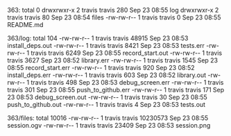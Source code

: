 363:
total 0
drwxrwxr-x 2 travis travis 280 Sep 23 08:55 log
drwxrwxr-x 2 travis travis  80 Sep 23 08:54 files
-rw-rw-r-- 1 travis travis   0 Sep 23 08:55 README.md

363/log:
total 104
-rw-rw-r-- 1 travis travis 48915 Sep 23 08:53 install_deps.out
-rw-rw-r-- 1 travis travis  8421 Sep 23 08:53 tests.err
-rw-rw-r-- 1 travis travis  6249 Sep 23 08:55 record_start.out
-rw-rw-r-- 1 travis travis  3627 Sep 23 08:52 library.err
-rw-rw-r-- 1 travis travis  1545 Sep 23 08:55 record_start.err
-rw-rw-r-- 1 travis travis   920 Sep 23 08:52 install_deps.err
-rw-rw-r-- 1 travis travis   603 Sep 23 08:52 library.out
-rw-rw-r-- 1 travis travis   498 Sep 23 08:53 debug_screen.err
-rw-rw-r-- 1 travis travis   301 Sep 23 08:55 push_to_github.err
-rw-rw-r-- 1 travis travis   171 Sep 23 08:53 debug_screen.out
-rw-rw-r-- 1 travis travis    30 Sep 23 08:55 push_to_github.out
-rw-rw-r-- 1 travis travis     4 Sep 23 08:53 tests.out

363/files:
total 10016
-rw-rw-r-- 1 travis travis 10230573 Sep 23 08:55 session.ogv
-rw-rw-r-- 1 travis travis    23409 Sep 23 08:53 session.png
